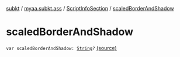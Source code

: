 [subkt](../../index.md) / [myaa.subkt.ass](../index.md) / [ScriptInfoSection](index.md) / [scaledBorderAndShadow](./scaled-border-and-shadow.md)

# scaledBorderAndShadow

`var scaledBorderAndShadow: `[`String`](https://kotlinlang.org/api/latest/jvm/stdlib/kotlin/-string/index.html)`?` [(source)](https://github.com/Myaamori/SubKt/blob/master/src/main/kotlin/myaa/subkt/ass/parser.kt#L713)